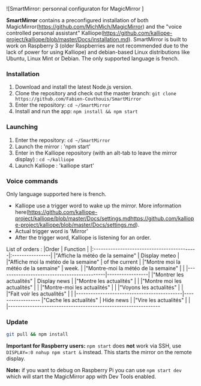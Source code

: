 ![SmartMirror: personnal configuraton for MagicMirror ]


**SmartMirror** contains a preconfigured installation of both MagicMirror(https://github.com/MichMich/MagicMirror) and the 
"voice controlled personal assistant" Kalliope(https://github.com/kalliope-project/kalliope/blob/master/Docs/installation.md).
SmartMirror is built to work on Raspberry 3 (older Raspberries are not recommended due to the lack of power for using Kalliope) and debian-based Linux distributions like Ubuntu,
Linux Mint or Debian. The only supported language is french.


### Installation

1. Download and install the latest Node.js version.
2. Clone the repository and check out the master branch: `git clone https://github.com/Fabien-Couthouis/SmartMirror`
3. Enter the repository: `cd ~/SmartMirror`
4. Install and run the app: `npm install && npm start`

### Launching
1. Enter the repository: `cd ~/SmartMirror`
2. Launch the mirror : 'npm start'
3. Enter in the Kalliope repository (with an alt-tab to leave the mirror display) : `cd ~/kalliope`
4. Launch Kalliope : 'kalliope start'

### Voice commands
Only language supported here is french.
- Kalliope use a trigger word to wake up the mirror. More information here(https://github.com/kalliope-project/kalliope/blob/master/Docs/settings.mdhttps://github.com/kalliope-project/kalliope/blob/master/Docs/settings.md).
- Actual trigger word is 'Mirror'
- After the trigger word, Kalliope is listening for an order.

List of orders :
|Order                                       | Function        |
|:-------------------------------------------|:----------------|
|"Affiche la météo de la semaine"            | Display meteo   |
|"Affiche moi la météo de la semaine"        | of the current  | 
|"Montre moi la météo de la semaine"         | week.           |
|"Montre-moi la météo de la semaine"         |                 |
|--------------------------------------------|-----------------|
|"Montrer les actualités"                    | Display news    |
|"Montre les actualités"                     |                 |
|"Montre moi les actualités"                 |                 |
|"Montre-moi les actualités"                 |                 |
|"Voyons les actualités"                     |                 |
|"Fait voir les actualités"                  |                 |
|--------------------------------------------|------------------
|"Cache les actualités"                      | Hide news       |
|"Vire les actualités"                       |                 |
|---------------------------------------------------------------




### Update


```bash
git pull && npm install
```

**Important for Raspberry users:** `npm start` does **not** work via SSH, use `DISPLAY=:0 nohup npm start &` instead. This starts the mirror on the remote display.

**Note:** if you want to debug on Raspberry Pi you can use `npm start dev` which will start the MagicMirror app with Dev Tools enabled.

